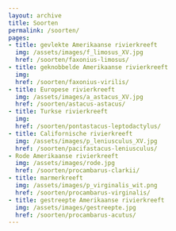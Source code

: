 ```yaml
---
layout: archive
title: Soorten
permalink: /soorten/
pages:
- title: gevlekte Amerikaanse rivierkreeft
  img: /assets/images/f_limosus_XV.jpg
  href: /soorten/faxonius-limosus/
- title: geknobbelde Amerikaanse rivierkreeft
  img: 
  href: /soorten/faxonius-virilis/
- title: Europese rivierkreeft
  img: /assets/images/a_astacus_XV.jpg
  href: /soorten/astacus-astacus/
- title: Turkse rivierkreeft
  img: 
  href: /soorten/pontastacus-leptodactylus/
- title: Californische rivierkreeft
  img: /assets/images/p_leniusculus_XV.jpg
  href: /soorten/pacifastacus-leniusculus/
- Rode Amerikaanse rivierkreeft
  img: /assets/images/rode.jpg
  href: /soorten/procambarus-clarkii/
- title: marmerkreeft
  img: /assets/images/p_virginalis_wit.png
  href: /soorten/procambarus-virginalis/
- title: gestreepte Amerikaanse rivierkreeft
  img: /assets/images/gestreepte.jpg
  href: /soorten/procambarus-acutus/
---
```

